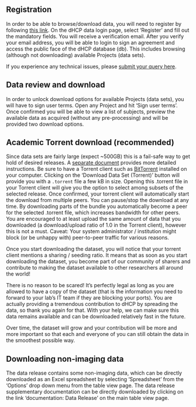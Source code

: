 ---
---

## Registration

In order to be able to browse/download data,
you will need to register by following [this
link](https://data.developingconnectome.org/app/template/Login.vm). On
the dHCP data login page, select ‘Register’ and fill out the mandatory
fields. You will receive a verification email. After you verify your email
address, you will be able to login to sign an agreement and access the
public face of the dHCP database (db). This includes browsing (although
not downloading) available Projects (data sets).

If you experience any technical issues, please [submit your query
here](https://neurostars.org/t/dhcp-infant-data-downloading-issue/2500).

## Data review and download

In order to unlock download options for available Projects (data sets),
you will have to sign user terms. Open any Project and hit ‘Sign user
terms’. Once confirmed you will be able to view a list of subjects,
preview the available data as acquired (without any pre-processing) and
will be provided two download options.

## Academic Torrent download (recommended)

Since data sets are fairly large (expect ~500GB) this is
a fail-safe way to get hold of desired releases. A [separate
document](https://drive.google.com/file/d/1llcifaLWicGZ-DxVWCpyhBqJfEwToWb_/view)
provides more detailed instructions. Be sure to have a Torrent client such as
[BitTorrent](https://www.bittorrent.com/) installed on your computer. Clicking
on the ‘Download Data Set (Torrent)’ button will provide you with a
`.torrent` file a few kB in size. Opening this .torrent file in your Torrent
client will give you the option to select among subsets of the selected
release. Once confirmed, your torrent client will automatically start the
download from multiple peers. You can pause/stop the download at any time. By
downloading parts of the bundle you automatically become a peer for the
selected .torrent file, which increases bandwidth for other peers. You are
encouraged to at least upload the same amount of data that you downloaded
(a download/upload ratio of 1.0 in the Torrent client), however this is
not a must. Caveat: Your system administrator / institution might block
(or be unhappy with) peer-to-peer traffic for various reasons.

Once you start downloading the dataset, you will notice that your torrent
client mentions a sharing / seeding ratio. It means that as soon as you
start downloading the dataset, you become part of our community of sharers
and contribute to making the dataset available to other researchers all
around the world!

There is no reason to be scared! It’s perfectly legal as long as you are
allowed to have a copy of the dataset (that is the information you need to
forward to your lab’s IT team if they are blocking your ports). You are
actually providing a tremendous contribution to dHCP by spreading the data,
so thank you again for that. With your help, we can make sure this data
remains available and can be downloaded relatively fast in the future.

Over time, the dataset will grow and your contribution will be more and
more important so that each and everyone of you can still obtain the data
in the smoothest possible way.

##  Downloading non-imaging data

The data release contains some non-imaging data, which can be directly
downloaded as an Excel spreadsheet by selecting ‘Spreadsheet’ from the
‘Options’ drop down menu from the table view page.  The data release
supplementary documentation can be directly downloaded by clicking on the
link ‘documentation: Data Release’ on the main table view page.
